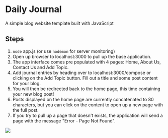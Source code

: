 # Daily Journal
A simple blog website template built with JavaScript

## Steps
1. <code>node</code> app.js (or use <code>nodemon</code> for server monitoring)
2. Open up browser to localhost:3000 to pull up the base application.
3. The app interface comes pre populated with 4 pages: Home, About Us, Contact Us and Add Topic.
4. Add journal entries by heading over to localhost:3000/compose or clicking on the Add Topic button. Fill out a title and some post content for your blog.
5. You will then be redirected back to the home page, this time containing your new blog post!
6. Posts displayed on the home page are currently concatenated to 80 characters, but you can click on the content to open up a new page with the full post.
7. If you try to pull up a page that doesn't exists, the application will send a page with the message "Error - Page Not Found".

<img src="https://i.imgur.com/5mu1aS2.png">

